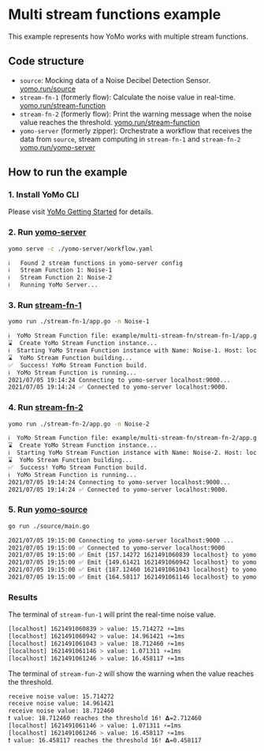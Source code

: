 # Multi stream functions example

This example represents how YoMo works with multiple stream functions.

## Code structure

+ `source`: Mocking data of a Noise Decibel Detection Sensor. [yomo.run/source](https://yomo.run/source)
+ `stream-fn-1` (formerly flow): Calculate the noise value in real-time. [yomo.run/stream-function](https://yomo.run/flow)
+ `stream-fn-2` (formerly flow): Print the warning message when the noise value reaches the threshold. [yomo.run/stream-function](https://yomo.run/flow)
+ `yomo-server` (formerly zipper): Orchestrate a workflow that receives the data from `source`, stream computing in `stream-fn-1` and `stream-fn-2` [yomo.run/yomo-server](https://yomo.run/zipper)

## How to run the example

### 1. Install YoMo CLI

Please visit [YoMo Getting Started](https://github.com/yomorun/yomo#1-install-cli) for details.

### 2. Run [yomo-server](https://yomo.run/zipper)

```bash
yomo serve -c ./yomo-server/workflow.yaml

ℹ️   Found 2 stream functions in yomo-server config
ℹ️   Stream Function 1: Noise-1
ℹ️   Stream Function 2: Noise-2
ℹ️   Running YoMo Server...
```

### 3. Run [stream-fn-1](https://yomo.run/flow)

```bash
yomo run ./stream-fn-1/app.go -n Noise-1

ℹ️  YoMo Stream Function file: example/multi-stream-fn/stream-fn-1/app.go
⌛  Create YoMo Stream Function instance...
ℹ️  Starting YoMo Stream Function instance with Name: Noise-1. Host: localhost. Port: 9000.
⌛  YoMo Stream Function building...
✅  Success! YoMo Stream Function build.
ℹ️  YoMo Stream Function is running...
2021/07/05 19:14:24 Connecting to yomo-server localhost:9000...
2021/07/05 19:14:24 ✅ Connected to yomo-server localhost:9000.
```

### 4. Run [stream-fn-2](https://yomo.run/flow)

```bash
yomo run ./stream-fn-2/app.go -n Noise-2

ℹ️  YoMo Stream Function file: example/multi-stream-fn/stream-fn-2/app.go
⌛  Create YoMo Stream Function instance...
ℹ️  Starting YoMo Stream Function instance with Name: Noise-2. Host: localhost. Port: 9000.
⌛  YoMo Stream Function building...
✅  Success! YoMo Stream Function build.
ℹ️  YoMo Stream Function is running...
2021/07/05 19:14:24 Connecting to yomo-server localhost:9000...
2021/07/05 19:14:24 ✅ Connected to yomo-server localhost:9000.
```

### 5. Run [yomo-source](https://yomo.run/source)

```bash
go run ./source/main.go

2021/07/05 19:15:00 Connecting to yomo-server localhost:9000 ...
2021/07/05 19:15:00 ✅ Connected to yomo-server localhost:9000
2021/07/05 19:15:00 ✅ Emit {157.14272 1621491060839 localhost} to yomo-server
2021/07/05 19:15:00 ✅ Emit {149.61421 1621491060942 localhost} to yomo-server
2021/07/05 19:15:00 ✅ Emit {187.12460 1621491061043 localhost} to yomo-server
2021/07/05 19:15:00 ✅ Emit {164.58117 1621491061146 localhost} to yomo-server
```

### Results

The terminal of `stream-fun-1` will print the real-time noise value.

```bash
[localhost] 1621491060839 > value: 15.714272 ⚡️=1ms
[localhost] 1621491060942 > value: 14.961421 ⚡️=1ms
[localhost] 1621491061043 > value: 18.712460 ⚡️=1ms
[localhost] 1621491061146 > value: 1.071311 ⚡️=1ms
[localhost] 1621491061246 > value: 16.458117 ⚡️=1ms
```

The terminal of `stream-fun-2` will show the warning when the value reaches the threshold.

```bash
receive noise value: 15.714272
receive noise value: 14.961421
receive noise value: 18.712460
❗ value: 18.712460 reaches the threshold 16! 𝚫=2.712460
[localhost] 1621491061146 > value: 1.071311 ⚡️=1ms
[localhost] 1621491061246 > value: 16.458117 ⚡️=1ms
❗ value: 16.458117 reaches the threshold 16! 𝚫=0.458117
```
